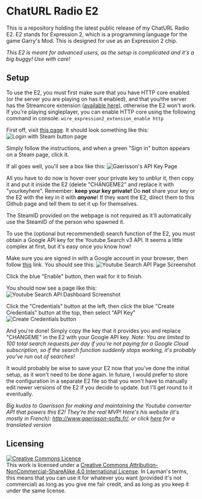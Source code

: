 # ChatURL Radio E2

This is a repository holding the latest public release of my ChatURL Radio E2.
E2 stands for Expression 2, which is a programming language for the game Garry's Mod. This is designed for use as an Expression 2 chip.

_*This E2 is meant for advanced users, as the setup is complicated and it's a big buggy! Use with care!*_
 
## Setup

To use the E2, you must first make sure that you have HTTP core enabled (or the server you are playing on has it enabled), and that you/the server has the Streamcore extension ([available here](https://steamcommunity.com/sharedfiles/filedetails/?id=442653157)), otherwise the E2 won't work.
If you're playing singleplayer, you can enable HTTP core using the following command in console:
`wire_expression2_extension_enable http`

First off, visit [this page](http://ytdl.gaerisson-softs.fr/E2/). It should look something like this:
![Login with Steam button page](https://i.ibb.co/cLsGqHt/image.png)

Simply follow the instructions, and when a green "Sign in" button appears on a Steam page, click it.

If all goes well, you'll see a box like this:
![Gaerisson's API Key Page](https://i.ibb.co/VtqrwbZ/image.png)

All you have to do now is hover over your private key to unblur it, then copy it and put it inside the E2 (delete "CHANGEME2" and replace it with "yourkeyhere".
Remember: **keep your key private!** Do **not** share your key or the E2 with the key in it with ***anyone***! If they want the E2, direct them to this Github page and tell them to set it up for themselves.

The SteamID provided on the webpage is not required as it'll automatically use the SteamID of the person who spawned it.

To use the (optional but recommended) search function of the E2, you must obtain a Google API key for the Youtube Search v3 API. It seems a little complex at first, but it's easy once you know how!

Make sure you are signed in with a Google account in your browser, then follow [this](https://console.developers.google.com/apis/library/youtube.googleapis.com) link.
You should see this:
![Youtube Search API Page Screenshot](https://i.ibb.co/PWDJ1MM/image.png)

Click the blue "Enable" button, then wait for it to finish.

You should now see a page like this:
![Youtube Search API Dashboard Screenshot](https://i.ibb.co/SXS6Cgw/image.png)

Click the "Credentials" button at the left, then click the blue "Create Credentials" button at the top, then select "API Key"
![Create Credentials button](https://i.ibb.co/ZGzttZn/image.png)

And you're done! Simply copy the key that it provides you and replace "CHANGEME" in the E2 with your Google API key.
*Note: You are limited to 100 total search requests per day if you're not paying for a Google Cloud subscription, so if the search function suddenly stops working, it's probably you've run out of searches!*

It would probably be wise to save your E2 now that you've done the initial setup, as it won't need to be done again.
In future, I would prefer to store the configuration in a separate E2 file so that you won't have to manually edit newer versions of the E2 if you decide to update. but I'll get round to it eventually.

*Big kudos to Gaerisson for making and maintaining the Youtube converter API that powers this E2! They're the real MVP!
Here's his website (it's mostly in French): http://www.gaerisson-softs.fr/, or click [here](https://translate.google.com/translate?sl=fr&tl=en&u=http://www.gaerisson-softs.fr/) for a translated version*

## Licensing

<html><a rel="license" href="http://creativecommons.org/licenses/by-nc-sa/4.0/"><img alt="Creative Commons Licence" style="border-width:0" src="https://i.creativecommons.org/l/by-nc-sa/4.0/80x15.png" /></a><br />This work is licensed under a <a rel="license" href="http://creativecommons.org/licenses/by-nc-sa/4.0/">Creative Commons Attribution-NonCommercial-ShareAlike 4.0 International License</a>.</html>
In Layman's terms, this means that you can use it for whatever you want (provided it's not commercial) as long as you give me fair credit, and as long as you keep it under the same license.
